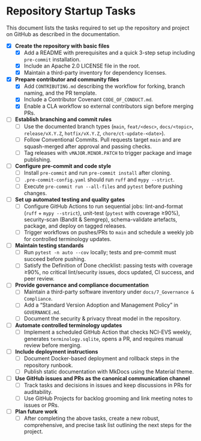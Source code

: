 # Repository Startup Tasks

This document lists the tasks required to set up the repository and project on GitHub as described in the documentation.

- [x] **Create the repository with basic files**
  - [x] Add a README with prerequisites and a quick 3-step setup including `pre-commit` installation.
  - [x] Include an Apache 2.0 LICENSE file in the root.
  - [x] Maintain a third-party inventory for dependency licenses.

- [x] **Prepare contributor and community files**
  - [x] Add `CONTRIBUTING.md` describing the workflow for forking, branch naming, and the PR template.
  - [x] Include a Contributor Covenant `CODE_OF_CONDUCT.md`.
  - [x] Enable a CLA workflow so external contributors sign before merging PRs.

- [ ] **Establish branching and commit rules**
  - [ ] Use the documented branch types (`main`, `feat/<desc>`, `docs/<topic>`, `release/vX.Y.Z`, `hotfix/vX.Y.Z`, `chore/ct-update-<date>`).
  - [ ] Follow Conventional Commits. Pull requests target `main` and are squash-merged after approval and passing checks.
  - [ ] Tag releases with `vMAJOR.MINOR.PATCH` to trigger package and image publishing.

- [ ] **Configure pre-commit and code style**
  - [ ] Install `pre-commit` and run `pre-commit install` after cloning.
  - [ ] `.pre-commit-config.yaml` should run `ruff` and `mypy --strict`.
  - [ ] Execute `pre-commit run --all-files` and `pytest` before pushing changes.

- [ ] **Set up automated testing and quality gates**
  - [ ] Configure GitHub Actions to run sequential jobs: lint-and-format (`ruff` + `mypy --strict`), unit-test (`pytest` with coverage ≥90%), security-scan (Bandit & Semgrep), schema-validate artefacts, package, and deploy on tagged releases.
  - [ ] Trigger workflows on pushes/PRs to `main` and schedule a weekly job for controlled terminology updates.

- [ ] **Maintain testing standards**
  - [ ] Run `pytest -n auto --cov` locally; tests and pre-commit must succeed before pushing.
  - [ ] Satisfy the Definition of Done checklist: passing tests with coverage ≥90%, no critical lint/security issues, docs updated, CI success, and peer review.

- [ ] **Provide governance and compliance documentation**
  - [ ] Maintain a third-party software inventory under `docs/7_Governance & Compliance`.
  - [ ] Add a “Standard Version Adoption and Management Policy” in `GOVERNANCE.md`.
  - [ ] Document the security & privacy threat model in the repository.

- [ ] **Automate controlled terminology updates**
  - [ ] Implement a scheduled GitHub Action that checks NCI-EVS weekly, generates `terminology.sqlite`, opens a PR, and requires manual review before merging.

- [ ] **Include deployment instructions**
  - [ ] Document Docker-based deployment and rollback steps in the repository runbook.
  - [ ] Publish static documentation with MkDocs using the Material theme.

- [ ] **Use GitHub issues and PRs as the canonical communication channel**
  - [ ] Track tasks and decisions in issues and keep discussions in PRs for auditability.
  - [ ] Use GitHub Projects for backlog grooming and link meeting notes to issues or PRs.

- [ ] **Plan future work**
  - [ ] After completing the above tasks, create a new robust, comprehensive, and precise task list outlining the next steps for the project.
